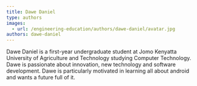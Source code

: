 ```yaml
---
title: Dawe Daniel
type: authors
images:
  - url: /engineering-education/authors/dawe-daniel/avatar.jpg
authors: dawe-daniel
---
```

Dawe Daniel is a first-year undergraduate student at Jomo Kenyatta University of Agriculture and Technology studying Computer Technology. Dawe is passionate about innovation, new technology and software development. Dawe is particularly motivated in learning all about android and wants a future full of it.
